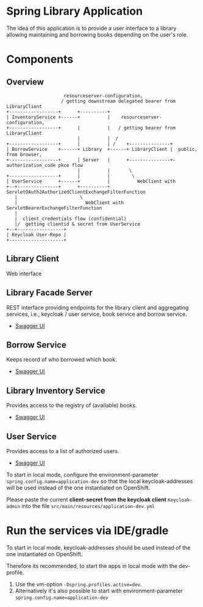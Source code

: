 # Spring Library Application
The idea of this application is to provide a user interface to a library
allowing maintaining and borrowing books depending on the user's role.

# Components
## Overview
                         resourceserver-configuration, 
                        / getting downstream delegated bearer from LibraryClient
    +------------------+      +----------+
    | InventoryService +------+          |    resourceserver-configuration,
    +------------------+      |          |   / getting bearer from LibraryClient       
                              |          |  /                     
    +------------------+      |          | /    +---------------+ 
    | BorrowService    +------+ Library  +------+ LibraryClient |  public, from browser,
    +------------------+      | Server   |      +---------------+- authorization_code pkce flow
                              |          |       \
    +------------------+      |          |        \
    | UserService      +------+          |          WebClient with
    +--+---------------+      +----------+          ServletOAuth2AuthorizedClientExchangeFilterFunction
       |                       \
       |                         WebClient with ServletBearerExchangeFilterFunction
       |
       |  client_credentials flow (confidential)
       |/  getting clientid & secret from UserService
    +--+-----------------+
    | Keycloak User-Repo |
    +--------------------+                                

## Library Client
Web interface

## Library Facade Server
REST interface providing endpoints for the library client and aggregating
services, i.e., keycloak / user service, book service and borrow service.

- [Swagger UI](http://localhost:9090/library-server/swagger-ui/index.html)

## Borrow Service
Keeps record of who borrowed which book.

- [Swagger UI](http://localhost:9091/library-borrow/swagger-ui/index.html)

## Library Inventory Service
Provides access to the registry of (available) books.

- [Swagger UI](http://localhost:9092/library-inventory/swagger-ui/index.html)

## User Service
Provides access to a list of authorized users.

- [Swagger UI](http://localhost:9093/library-users/swagger-ui/index.html)

To start in local mode, configure the environment-parameter `spring.config.name=application-dev` so that the local
keycloak-addresses will be used instead of the one instantiated on OpenShift.

Please paste the current **client-secret from the keycloak client** `Keycloak-admin` 
into the file `src/main/resources/application-dev.yml`

# Run the services via IDE/gradle

To start in local mode, keycloak-addresses should be used instead of the one 
instantiated on OpenShift.

Therefore its recommended, to start the apps in local mode with the dev-profile.
1. Use the vm-option `-Dspring.profiles.active=dev`.
2. Alternatively it's also possible to start with environment-parameter `spring.config.name=application-dev`
